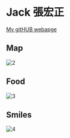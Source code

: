 # Jack 張宏正


[My gitHUB webapge](https://github.com/ChangHungCheng) 


## Map
![2]()


## Food

![3]()


## Smiles

![4]()

